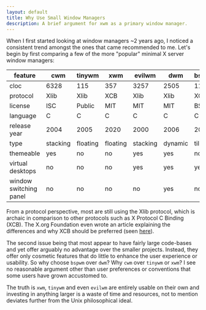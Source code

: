 ```yaml
---
layout: default
title: Why Use Small Window Managers
description: A brief argument for xwm as a primary window manager.
---
```


When I first started looking at window managers ~2 years ago, I noticed a 
consistent trend amongst the ones that came recommended to me. Let's begin by 
first comparing a few of the more "popular" minimal X server window managers:

|feature               |cwm     |tinywm  |xwm     |evilwm  |dwm     |bspwm   |
|----------------------|--------|--------|--------|--------|--------|--------|
|cloc                  |6328    |115     |357     |3257    |2505    |11909   |
|protocol              |Xlib    |Xlib    |XCB     |Xlib    |Xlib    |XCB     |
|license               |ISC     |Public  |MIT     |MIT     |MIT     |BSD     |
|language              |C       |C       |C       |C       |C       |C       |
|release year          |2004    |2005    |2020    |2000    |2006    |2013    |
|type                  |stacking|floating|floating|stacking|dynamic |tiling  |
|themeable             |yes     |no      |no      |yes     |yes     |no      |
|virtual desktops      |no      |no      |no      |yes     |yes     |yes     |
|window switching panel|no      |no      |no      |no      |yes     |no      |

From a protocol perspective, most are still using the Xlib protocol, which is 
archaic in comparison to other protocols such as X Protocol C Binding (XCB). The
X.org Foundation even wrote an article explaining the differences and why XCB
should be preferred (seen [here](https://www.x.org/wiki/guide/xlib-and-xcb/)).

The second issue being that most appear to have fairly large code-bases and yet 
offer arguably no advantage over the smaller projects. Instead, they offer only 
cosmetic features that do little to enhance the user experience or usability. So
why choose `bspwm` over `dwm`?  Why `cwm` over `tinywm` or `xwm`? I see no 
reasonable argument other than user preferences or conventions that some users 
have grown accustomed to. 

The truth is `xwm`, `tinywm` and even `evilwm` are entirely usable on their own
and investing in anything larger is a waste of time and resources, not to 
mention deviates further from the Unix philosophical ideal.

